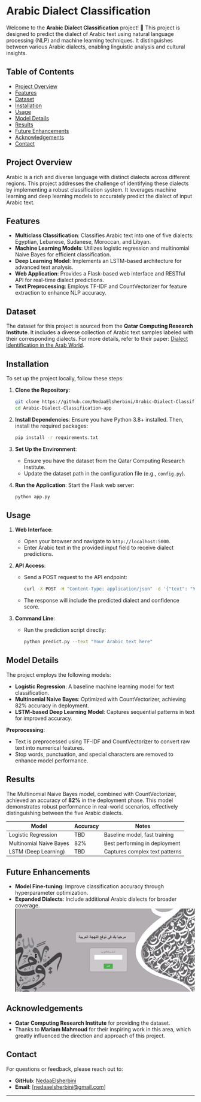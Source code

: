 # Arabic Dialect Classification

Welcome to the **Arabic Dialect Classification** project! 🌟 This project is designed to predict the dialect of Arabic text using natural language processing (NLP) and machine learning techniques. It distinguishes between various Arabic dialects, enabling linguistic analysis and cultural insights.

## Table of Contents

- [Project Overview](#project-overview)
- [Features](#features)
- [Dataset](#dataset)
- [Installation](#installation)
- [Usage](#usage)
- [Model Details](#model-details)
- [Results](#results)
- [Future Enhancements](#future-enhancements)
- [Acknowledgements](#acknowledgements)
- [Contact](#contact)

## Project Overview

Arabic is a rich and diverse language with distinct dialects across different regions. This project addresses the challenge of identifying these dialects by implementing a robust classification system. It leverages machine learning and deep learning models to accurately predict the dialect of input Arabic text.

## Features

- **Multiclass Classification**: Classifies Arabic text into one of five dialects: Egyptian, Lebanese, Sudanese, Moroccan, and Libyan.
- **Machine Learning Models**: Utilizes logistic regression and multinomial Naive Bayes for efficient classification.
- **Deep Learning Model**: Implements an LSTM-based architecture for advanced text analysis.
- **Web Application**: Provides a Flask-based web interface and RESTful API for real-time dialect predictions.
- **Text Preprocessing**: Employs TF-IDF and CountVectorizer for feature extraction to enhance NLP accuracy.

## Dataset

The dataset for this project is sourced from the **Qatar Computing Research Institute**. It includes a diverse collection of Arabic text samples labeled with their corresponding dialects. For more details, refer to their paper: [Dialect Identification in the Arab World](https://example.com).

## Installation

To set up the project locally, follow these steps:

1. **Clone the Repository**:
   ```bash
   git clone https://github.com/NedaaElsherbini/Arabic-Dialect-Classification-app.git
   cd Arabic-Dialect-Classification-app
   ```

2. **Install Dependencies**:
   Ensure you have Python 3.8+ installed. Then, install the required packages:
   ```bash
   pip install -r requirements.txt
   ```

3. **Set Up the Environment**:
   - Ensure you have the dataset from the Qatar Computing Research Institute.
   - Update the dataset path in the configuration file (e.g., `config.py`).

4. **Run the Application**:
   Start the Flask web server:
   ```bash
   python app.py
   ```

## Usage

1. **Web Interface**:
   - Open your browser and navigate to `http://localhost:5000`.
   - Enter Arabic text in the provided input field to receive dialect predictions.

2. **API Access**:
   - Send a POST request to the API endpoint:
     ```bash
     curl -X POST -H "Content-Type: application/json" -d '{"text": "Your Arabic text here"}' http://localhost:5000/predict
     ```
   - The response will include the predicted dialect and confidence score.

3. **Command Line**:
   - Run the prediction script directly:
     ```bash
     python predict.py --text "Your Arabic text here"
     ```

## Model Details

The project employs the following models:

- **Logistic Regression**: A baseline machine learning model for text classification.
- **Multinomial Naive Bayes**: Optimized with CountVectorizer, achieving 82% accuracy in deployment.
- **LSTM-based Deep Learning Model**: Captures sequential patterns in text for improved accuracy.

**Preprocessing**:
- Text is preprocessed using TF-IDF and CountVectorizer to convert raw text into numerical features.
- Stop words, punctuation, and special characters are removed to enhance model performance.

## Results

The Multinomial Naive Bayes model, combined with CountVectorizer, achieved an accuracy of **82%** in the deployment phase. This model demonstrates robust performance in real-world scenarios, effectively distinguishing between the five Arabic dialects.

| Model                  | Accuracy  | Notes                              |
|------------------------|-----------|------------------------------------|
| Logistic Regression    | TBD       | Baseline model, fast training     |
| Multinomial Naive Bayes| 82%       | Best performing in deployment     |
| LSTM (Deep Learning)   | TBD       | Captures complex text patterns     |

## Future Enhancements

- **Model Fine-tuning**: Improve classification accuracy through hyperparameter optimization.
- **Expanded Dialects**: Include additional Arabic dialects for broader coverage.
![Web App Screenshot](https://github.com/NedaaElsherbini/Arabic-Dialect-Classification-app/blob/master/Web%20App.png)



## Acknowledgements

- **Qatar Computing Research Institute** for providing the dataset.
- Thanks to **Mariam Mahmoud** for their inspiring work in this area, which greatly influenced the direction and approach of this project.

## Contact

For questions or feedback, please reach out to:
- **GitHub**: [NedaaElsherbini](https://github.com/NedaaElsherbini)
- **Email**: [nedaaelsherbini@gmail.com]

---





